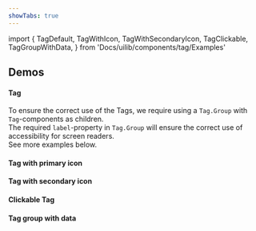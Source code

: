 ```yaml
---
showTabs: true
---
```


import {
TagDefault,
TagWithIcon,
TagWithSecondaryIcon,
TagClickable,
TagGroupWithData,
} from 'Docs/uilib/components/tag/Examples'

## Demos

#### Tag

To ensure the correct use of the Tags, we require using a `Tag.Group` with `Tag`-components as children. <br/>
The required `label`-property in `Tag.Group` will ensure the correct use of accessibility for screen readers. <br/>
See more examples below.

<TagDefault />

#### Tag with primary icon

<TagWithIcon />

#### Tag with secondary icon

<TagWithSecondaryIcon />

#### Clickable Tag

<TagClickable />

#### Tag group with data

<TagGroupWithData />
